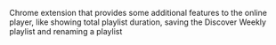 
Chrome extension that provides some additional features to the online player, like showing total playlist duration, saving the Discover Weekly playlist and renaming a playlist

